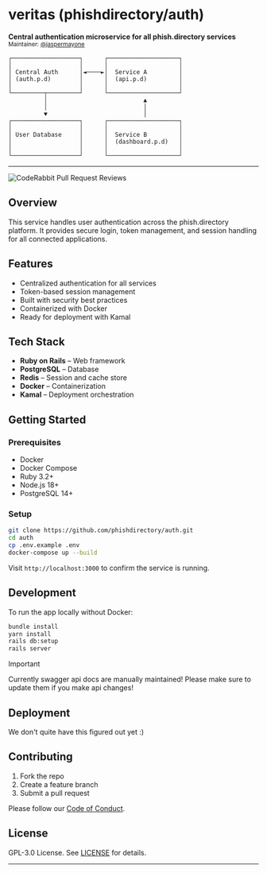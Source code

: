 # veritas (phishdirectory/auth)

**Central authentication microservice for all phish.directory services**<br>
<sub>Maintainer: <a href="mailto:jasper.mayone@phish.directory">@jaspermayone</a></sub>

```
┌───────────────────┐      ┌────────────────────┐
│                   │      │                    │
│ Central Auth      │◄────►│  Service A         │
│ (auth.p.d)        │      │  (api.p.d)         │
│                   │      │                    │
└─────────┬─────────┘      └────────────────────┘
          │                           ▲
          │                           │
          ▼                           │
┌───────────────────┐      ┌────────────────────┐
│                   │      │                    │
│ User Database     │      │  Service B         │
│                   │      │  (dashboard.p.d)   │
│                   │      │                    │
└───────────────────┘      └────────────────────┘
```

---

![CodeRabbit Pull Request Reviews](https://img.shields.io/coderabbit/prs/github/phishdirectory/auth?utm_source=oss&utm_medium=github&utm_campaign=phishdirectory%2Fauth&labelColor=171717&color=FF570A&link=https%3A%2F%2Fcoderabbit.ai&label=CodeRabbit+Reviews)

## Overview

This service handles user authentication across the phish.directory platform. It provides secure login, token management, and session handling for all connected applications.

## Features

- Centralized authentication for all services
- Token-based session management
- Built with security best practices
- Containerized with Docker
- Ready for deployment with Kamal

## Tech Stack

- **Ruby on Rails** – Web framework
- **PostgreSQL** – Database
- **Redis** – Session and cache store
- **Docker** – Containerization
- **Kamal** – Deployment orchestration

## Getting Started

### Prerequisites

- Docker
- Docker Compose
- Ruby 3.2+
- Node.js 18+
- PostgreSQL 14+

### Setup

```bash
git clone https://github.com/phishdirectory/auth.git
cd auth
cp .env.example .env
docker-compose up --build
```

Visit `http://localhost:3000` to confirm the service is running.

## Development

To run the app locally without Docker:

```bash
bundle install
yarn install
rails db:setup
rails server
```

> [!IMPORTANT]
> Currently swagger api docs are manually maintained! Please make sure to update them if you make api changes!

## Deployment

We don't quite have this figured out yet :)

## Contributing

1. Fork the repo
2. Create a feature branch
3. Submit a pull request

Please follow our [Code of Conduct](./CODE_OF_CONDUCT.md).

## License

GPL-3.0 License. See [LICENSE](./LICENSE) for details.

---
